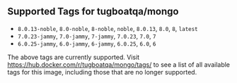 ## Supported Tags for tugboatqa/mongo

* `8.0.13-noble`, `8.0-noble`, `8-noble`, `noble`, `8.0.13`, `8.0`, `8`, `latest`
* `7.0.23-jammy`, `7.0-jammy`, `7-jammy`, `7.0.23`, `7.0`, `7`
* `6.0.25-jammy`, `6.0-jammy`, `6-jammy`, `6.0.25`, `6.0`, `6`

The above tags are currently supported. Visit https://hub.docker.com/r/tugboatqa/mongo/tags/ to see a list of all available tags for this image, including those that are no longer supported.

